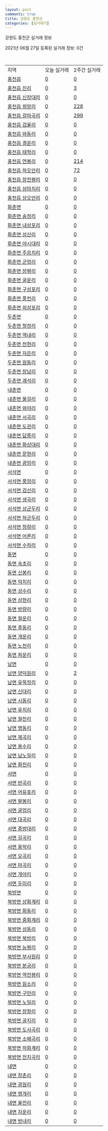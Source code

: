 ```yaml
---
layout: post
comments: true
title: 강원도 홍천군
categories: [실거래가]
---
```


강원도 홍천군 실거래 정보

2021년 06월 27일 등록된 실거래 정보: 0건

<script type="text/javascript">
  google.charts.load('current', {'packages':['corechart']});
  google.charts.setOnLoadCallback(drawChart);

  function drawChart() {
    var data = google.visualization.arrayToDataTable([['거래일', '매매', '전월세', '전매'], ['2020-06', 4, 3, 0], ['2020-07', 33, 26, 0], ['2020-08', 47, 20, 0], ['2020-09', 42, 20, 0], ['2020-10', 36, 18, 0], ['2020-11', 39, 22, 0], ['2020-12', 38, 14, 0], ['2021-01', 44, 22, 0], ['2021-02', 40, 15, 0], ['2021-03', 59, 25, 8], ['2021-04', 51, 19, 47], ['2021-05', 41, 19, 42], ['2021-06', 7, 8, 9]]);

    var options = {
      title: '최근 유형별 거래량 추이',
      legend: { position: 'bottom' }
    };

    var chart = new google.visualization.LineChart(document.getElementById('columnchart_material'));
    chart.draw(data, (options));
  }
</script>

<div id="columnchart_material" style="width: 450px; margin-left: -35px"></div>
<br>
<table class="sortable">
  <tr>
    <td>지역</td>
    <td>오늘 실거래</td>
    <td>2주간 실거래</td>
  </tr>

  
  <tr class="item">
    <td><a href="4272025000.html">홍천읍</a></td>
    <td><a href="4272025000.html">0</a></td>
    <td><a href="4272025000.html">0</a></td>
  </tr>
    

  <tr class="item">
    <td><a href="4272025021.html">홍천읍 진리</a></td>
    <td><a href="4272025021.html">0</a></td>
    <td><a href="4272025021.html">3</a></td>
  </tr>
    

  <tr class="item">
    <td><a href="4272025022.html">홍천읍 신장대리</a></td>
    <td><a href="4272025022.html">0</a></td>
    <td><a href="4272025022.html">0</a></td>
  </tr>
    

  <tr class="item">
    <td><a href="4272025023.html">홍천읍 희망리</a></td>
    <td><a href="4272025023.html">0</a></td>
    <td><a href="4272025023.html">228</a></td>
  </tr>
    

  <tr class="item">
    <td><a href="4272025024.html">홍천읍 갈마곡리</a></td>
    <td><a href="4272025024.html">0</a></td>
    <td><a href="4272025024.html">299</a></td>
  </tr>
    

  <tr class="item">
    <td><a href="4272025025.html">홍천읍 검율리</a></td>
    <td><a href="4272025025.html">0</a></td>
    <td><a href="4272025025.html">0</a></td>
  </tr>
    

  <tr class="item">
    <td><a href="4272025026.html">홍천읍 와동리</a></td>
    <td><a href="4272025026.html">0</a></td>
    <td><a href="4272025026.html">0</a></td>
  </tr>
    

  <tr class="item">
    <td><a href="4272025027.html">홍천읍 결운리</a></td>
    <td><a href="4272025027.html">0</a></td>
    <td><a href="4272025027.html">0</a></td>
  </tr>
    

  <tr class="item">
    <td><a href="4272025028.html">홍천읍 태학리</a></td>
    <td><a href="4272025028.html">0</a></td>
    <td><a href="4272025028.html">0</a></td>
  </tr>
    

  <tr class="item">
    <td><a href="4272025029.html">홍천읍 연봉리</a></td>
    <td><a href="4272025029.html">0</a></td>
    <td><a href="4272025029.html">214</a></td>
  </tr>
    

  <tr class="item">
    <td><a href="4272025030.html">홍천읍 하오안리</a></td>
    <td><a href="4272025030.html">0</a></td>
    <td><a href="4272025030.html">72</a></td>
  </tr>
    

  <tr class="item">
    <td><a href="4272025031.html">홍천읍 장전평리</a></td>
    <td><a href="4272025031.html">0</a></td>
    <td><a href="4272025031.html">0</a></td>
  </tr>
    

  <tr class="item">
    <td><a href="4272025032.html">홍천읍 삼마치리</a></td>
    <td><a href="4272025032.html">0</a></td>
    <td><a href="4272025032.html">0</a></td>
  </tr>
    

  <tr class="item">
    <td><a href="4272025033.html">홍천읍 상오안리</a></td>
    <td><a href="4272025033.html">0</a></td>
    <td><a href="4272025033.html">0</a></td>
  </tr>
    

  <tr class="item">
    <td><a href="4272031000.html">화촌면</a></td>
    <td><a href="4272031000.html">0</a></td>
    <td><a href="4272031000.html">0</a></td>
  </tr>
    

  <tr class="item">
    <td><a href="4272031021.html">화촌면 송정리</a></td>
    <td><a href="4272031021.html">0</a></td>
    <td><a href="4272031021.html">0</a></td>
  </tr>
    

  <tr class="item">
    <td><a href="4272031022.html">화촌면 내삼포리</a></td>
    <td><a href="4272031022.html">0</a></td>
    <td><a href="4272031022.html">0</a></td>
  </tr>
    

  <tr class="item">
    <td><a href="4272031023.html">화촌면 성산리</a></td>
    <td><a href="4272031023.html">0</a></td>
    <td><a href="4272031023.html">0</a></td>
  </tr>
    

  <tr class="item">
    <td><a href="4272031024.html">화촌면 야시대리</a></td>
    <td><a href="4272031024.html">0</a></td>
    <td><a href="4272031024.html">0</a></td>
  </tr>
    

  <tr class="item">
    <td><a href="4272031025.html">화촌면 주음치리</a></td>
    <td><a href="4272031025.html">0</a></td>
    <td><a href="4272031025.html">0</a></td>
  </tr>
    

  <tr class="item">
    <td><a href="4272031026.html">화촌면 군업리</a></td>
    <td><a href="4272031026.html">0</a></td>
    <td><a href="4272031026.html">0</a></td>
  </tr>
    

  <tr class="item">
    <td><a href="4272031027.html">화촌면 장평리</a></td>
    <td><a href="4272031027.html">0</a></td>
    <td><a href="4272031027.html">0</a></td>
  </tr>
    

  <tr class="item">
    <td><a href="4272031028.html">화촌면 굴운리</a></td>
    <td><a href="4272031028.html">0</a></td>
    <td><a href="4272031028.html">0</a></td>
  </tr>
    

  <tr class="item">
    <td><a href="4272031029.html">화촌면 구성포리</a></td>
    <td><a href="4272031029.html">0</a></td>
    <td><a href="4272031029.html">0</a></td>
  </tr>
    

  <tr class="item">
    <td><a href="4272031030.html">화촌면 풍천리</a></td>
    <td><a href="4272031030.html">0</a></td>
    <td><a href="4272031030.html">0</a></td>
  </tr>
    

  <tr class="item">
    <td><a href="4272031031.html">화촌면 외삼포리</a></td>
    <td><a href="4272031031.html">0</a></td>
    <td><a href="4272031031.html">0</a></td>
  </tr>
    

  <tr class="item">
    <td><a href="4272032000.html">두촌면</a></td>
    <td><a href="4272032000.html">0</a></td>
    <td><a href="4272032000.html">0</a></td>
  </tr>
    

  <tr class="item">
    <td><a href="4272032021.html">두촌면 철정리</a></td>
    <td><a href="4272032021.html">0</a></td>
    <td><a href="4272032021.html">0</a></td>
  </tr>
    

  <tr class="item">
    <td><a href="4272032022.html">두촌면 역내리</a></td>
    <td><a href="4272032022.html">0</a></td>
    <td><a href="4272032022.html">0</a></td>
  </tr>
    

  <tr class="item">
    <td><a href="4272032023.html">두촌면 천현리</a></td>
    <td><a href="4272032023.html">0</a></td>
    <td><a href="4272032023.html">0</a></td>
  </tr>
    

  <tr class="item">
    <td><a href="4272032024.html">두촌면 자은리</a></td>
    <td><a href="4272032024.html">0</a></td>
    <td><a href="4272032024.html">0</a></td>
  </tr>
    

  <tr class="item">
    <td><a href="4272032025.html">두촌면 원동리</a></td>
    <td><a href="4272032025.html">0</a></td>
    <td><a href="4272032025.html">0</a></td>
  </tr>
    

  <tr class="item">
    <td><a href="4272032026.html">두촌면 장남리</a></td>
    <td><a href="4272032026.html">0</a></td>
    <td><a href="4272032026.html">0</a></td>
  </tr>
    

  <tr class="item">
    <td><a href="4272032027.html">두촌면 괘석리</a></td>
    <td><a href="4272032027.html">0</a></td>
    <td><a href="4272032027.html">0</a></td>
  </tr>
    

  <tr class="item">
    <td><a href="4272033000.html">내촌면</a></td>
    <td><a href="4272033000.html">0</a></td>
    <td><a href="4272033000.html">0</a></td>
  </tr>
    

  <tr class="item">
    <td><a href="4272033021.html">내촌면 물걸리</a></td>
    <td><a href="4272033021.html">0</a></td>
    <td><a href="4272033021.html">0</a></td>
  </tr>
    

  <tr class="item">
    <td><a href="4272033022.html">내촌면 와야리</a></td>
    <td><a href="4272033022.html">0</a></td>
    <td><a href="4272033022.html">0</a></td>
  </tr>
    

  <tr class="item">
    <td><a href="4272033023.html">내촌면 서곡리</a></td>
    <td><a href="4272033023.html">0</a></td>
    <td><a href="4272033023.html">0</a></td>
  </tr>
    

  <tr class="item">
    <td><a href="4272033024.html">내촌면 도관리</a></td>
    <td><a href="4272033024.html">0</a></td>
    <td><a href="4272033024.html">0</a></td>
  </tr>
    

  <tr class="item">
    <td><a href="4272033025.html">내촌면 답풍리</a></td>
    <td><a href="4272033025.html">0</a></td>
    <td><a href="4272033025.html">0</a></td>
  </tr>
    

  <tr class="item">
    <td><a href="4272033026.html">내촌면 화상대리</a></td>
    <td><a href="4272033026.html">0</a></td>
    <td><a href="4272033026.html">0</a></td>
  </tr>
    

  <tr class="item">
    <td><a href="4272033027.html">내촌면 문현리</a></td>
    <td><a href="4272033027.html">0</a></td>
    <td><a href="4272033027.html">0</a></td>
  </tr>
    

  <tr class="item">
    <td><a href="4272033028.html">내촌면 광암리</a></td>
    <td><a href="4272033028.html">0</a></td>
    <td><a href="4272033028.html">0</a></td>
  </tr>
    

  <tr class="item">
    <td><a href="4272034000.html">서석면</a></td>
    <td><a href="4272034000.html">0</a></td>
    <td><a href="4272034000.html">0</a></td>
  </tr>
    

  <tr class="item">
    <td><a href="4272034021.html">서석면 풍암리</a></td>
    <td><a href="4272034021.html">0</a></td>
    <td><a href="4272034021.html">0</a></td>
  </tr>
    

  <tr class="item">
    <td><a href="4272034022.html">서석면 검산리</a></td>
    <td><a href="4272034022.html">0</a></td>
    <td><a href="4272034022.html">0</a></td>
  </tr>
    

  <tr class="item">
    <td><a href="4272034023.html">서석면 생곡리</a></td>
    <td><a href="4272034023.html">0</a></td>
    <td><a href="4272034023.html">0</a></td>
  </tr>
    

  <tr class="item">
    <td><a href="4272034024.html">서석면 상군두리</a></td>
    <td><a href="4272034024.html">0</a></td>
    <td><a href="4272034024.html">0</a></td>
  </tr>
    

  <tr class="item">
    <td><a href="4272034025.html">서석면 하군두리</a></td>
    <td><a href="4272034025.html">0</a></td>
    <td><a href="4272034025.html">0</a></td>
  </tr>
    

  <tr class="item">
    <td><a href="4272034026.html">서석면 청량리</a></td>
    <td><a href="4272034026.html">0</a></td>
    <td><a href="4272034026.html">0</a></td>
  </tr>
    

  <tr class="item">
    <td><a href="4272034027.html">서석면 어론리</a></td>
    <td><a href="4272034027.html">0</a></td>
    <td><a href="4272034027.html">0</a></td>
  </tr>
    

  <tr class="item">
    <td><a href="4272034028.html">서석면 수하리</a></td>
    <td><a href="4272034028.html">0</a></td>
    <td><a href="4272034028.html">0</a></td>
  </tr>
    

  <tr class="item">
    <td><a href="4272035000.html">동면</a></td>
    <td><a href="4272035000.html">0</a></td>
    <td><a href="4272035000.html">0</a></td>
  </tr>
    

  <tr class="item">
    <td><a href="4272035021.html">동면 속초리</a></td>
    <td><a href="4272035021.html">0</a></td>
    <td><a href="4272035021.html">0</a></td>
  </tr>
    

  <tr class="item">
    <td><a href="4272035022.html">동면 신봉리</a></td>
    <td><a href="4272035022.html">0</a></td>
    <td><a href="4272035022.html">0</a></td>
  </tr>
    

  <tr class="item">
    <td><a href="4272035023.html">동면 덕치리</a></td>
    <td><a href="4272035023.html">0</a></td>
    <td><a href="4272035023.html">0</a></td>
  </tr>
    

  <tr class="item">
    <td><a href="4272035024.html">동면 성수리</a></td>
    <td><a href="4272035024.html">0</a></td>
    <td><a href="4272035024.html">0</a></td>
  </tr>
    

  <tr class="item">
    <td><a href="4272035025.html">동면 삼현리</a></td>
    <td><a href="4272035025.html">0</a></td>
    <td><a href="4272035025.html">0</a></td>
  </tr>
    

  <tr class="item">
    <td><a href="4272035026.html">동면 방량리</a></td>
    <td><a href="4272035026.html">0</a></td>
    <td><a href="4272035026.html">0</a></td>
  </tr>
    

  <tr class="item">
    <td><a href="4272035027.html">동면 월운리</a></td>
    <td><a href="4272035027.html">0</a></td>
    <td><a href="4272035027.html">0</a></td>
  </tr>
    

  <tr class="item">
    <td><a href="4272035028.html">동면 후동리</a></td>
    <td><a href="4272035028.html">0</a></td>
    <td><a href="4272035028.html">0</a></td>
  </tr>
    

  <tr class="item">
    <td><a href="4272035029.html">동면 개운리</a></td>
    <td><a href="4272035029.html">0</a></td>
    <td><a href="4272035029.html">0</a></td>
  </tr>
    

  <tr class="item">
    <td><a href="4272035030.html">동면 노천리</a></td>
    <td><a href="4272035030.html">0</a></td>
    <td><a href="4272035030.html">0</a></td>
  </tr>
    

  <tr class="item">
    <td><a href="4272035031.html">동면 좌운리</a></td>
    <td><a href="4272035031.html">0</a></td>
    <td><a href="4272035031.html">0</a></td>
  </tr>
    

  <tr class="item">
    <td><a href="4272036000.html">남면</a></td>
    <td><a href="4272036000.html">0</a></td>
    <td><a href="4272036000.html">0</a></td>
  </tr>
    

  <tr class="item">
    <td><a href="4272036021.html">남면 양덕원리</a></td>
    <td><a href="4272036021.html">0</a></td>
    <td><a href="4272036021.html">2</a></td>
  </tr>
    

  <tr class="item">
    <td><a href="4272036022.html">남면 유목정리</a></td>
    <td><a href="4272036022.html">0</a></td>
    <td><a href="4272036022.html">0</a></td>
  </tr>
    

  <tr class="item">
    <td><a href="4272036023.html">남면 신대리</a></td>
    <td><a href="4272036023.html">0</a></td>
    <td><a href="4272036023.html">0</a></td>
  </tr>
    

  <tr class="item">
    <td><a href="4272036024.html">남면 시동리</a></td>
    <td><a href="4272036024.html">0</a></td>
    <td><a href="4272036024.html">0</a></td>
  </tr>
    

  <tr class="item">
    <td><a href="4272036025.html">남면 유치리</a></td>
    <td><a href="4272036025.html">0</a></td>
    <td><a href="4272036025.html">0</a></td>
  </tr>
    

  <tr class="item">
    <td><a href="4272036026.html">남면 월천리</a></td>
    <td><a href="4272036026.html">0</a></td>
    <td><a href="4272036026.html">0</a></td>
  </tr>
    

  <tr class="item">
    <td><a href="4272036027.html">남면 명동리</a></td>
    <td><a href="4272036027.html">0</a></td>
    <td><a href="4272036027.html">0</a></td>
  </tr>
    

  <tr class="item">
    <td><a href="4272036028.html">남면 제곡리</a></td>
    <td><a href="4272036028.html">0</a></td>
    <td><a href="4272036028.html">0</a></td>
  </tr>
    

  <tr class="item">
    <td><a href="4272036029.html">남면 용수리</a></td>
    <td><a href="4272036029.html">0</a></td>
    <td><a href="4272036029.html">0</a></td>
  </tr>
    

  <tr class="item">
    <td><a href="4272036030.html">남면 남노일리</a></td>
    <td><a href="4272036030.html">0</a></td>
    <td><a href="4272036030.html">0</a></td>
  </tr>
    

  <tr class="item">
    <td><a href="4272036031.html">남면 화전리</a></td>
    <td><a href="4272036031.html">0</a></td>
    <td><a href="4272036031.html">0</a></td>
  </tr>
    

  <tr class="item">
    <td><a href="4272037000.html">서면</a></td>
    <td><a href="4272037000.html">0</a></td>
    <td><a href="4272037000.html">0</a></td>
  </tr>
    

  <tr class="item">
    <td><a href="4272037021.html">서면 반곡리</a></td>
    <td><a href="4272037021.html">0</a></td>
    <td><a href="4272037021.html">0</a></td>
  </tr>
    

  <tr class="item">
    <td><a href="4272037022.html">서면 어유포리</a></td>
    <td><a href="4272037022.html">0</a></td>
    <td><a href="4272037022.html">0</a></td>
  </tr>
    

  <tr class="item">
    <td><a href="4272037023.html">서면 팔봉리</a></td>
    <td><a href="4272037023.html">0</a></td>
    <td><a href="4272037023.html">0</a></td>
  </tr>
    

  <tr class="item">
    <td><a href="4272037024.html">서면 굴업리</a></td>
    <td><a href="4272037024.html">0</a></td>
    <td><a href="4272037024.html">0</a></td>
  </tr>
    

  <tr class="item">
    <td><a href="4272037025.html">서면 대곡리</a></td>
    <td><a href="4272037025.html">0</a></td>
    <td><a href="4272037025.html">0</a></td>
  </tr>
    

  <tr class="item">
    <td><a href="4272037026.html">서면 중방대리</a></td>
    <td><a href="4272037026.html">0</a></td>
    <td><a href="4272037026.html">0</a></td>
  </tr>
    

  <tr class="item">
    <td><a href="4272037027.html">서면 길곡리</a></td>
    <td><a href="4272037027.html">0</a></td>
    <td><a href="4272037027.html">0</a></td>
  </tr>
    

  <tr class="item">
    <td><a href="4272037028.html">서면 동막리</a></td>
    <td><a href="4272037028.html">0</a></td>
    <td><a href="4272037028.html">0</a></td>
  </tr>
    

  <tr class="item">
    <td><a href="4272037029.html">서면 모곡리</a></td>
    <td><a href="4272037029.html">0</a></td>
    <td><a href="4272037029.html">0</a></td>
  </tr>
    

  <tr class="item">
    <td><a href="4272037030.html">서면 마곡리</a></td>
    <td><a href="4272037030.html">0</a></td>
    <td><a href="4272037030.html">0</a></td>
  </tr>
    

  <tr class="item">
    <td><a href="4272037031.html">서면 개야리</a></td>
    <td><a href="4272037031.html">0</a></td>
    <td><a href="4272037031.html">0</a></td>
  </tr>
    

  <tr class="item">
    <td><a href="4272037032.html">서면 두미리</a></td>
    <td><a href="4272037032.html">0</a></td>
    <td><a href="4272037032.html">0</a></td>
  </tr>
    

  <tr class="item">
    <td><a href="4272038000.html">북방면</a></td>
    <td><a href="4272038000.html">0</a></td>
    <td><a href="4272038000.html">0</a></td>
  </tr>
    

  <tr class="item">
    <td><a href="4272038021.html">북방면 상화계리</a></td>
    <td><a href="4272038021.html">0</a></td>
    <td><a href="4272038021.html">0</a></td>
  </tr>
    

  <tr class="item">
    <td><a href="4272038022.html">북방면 화동리</a></td>
    <td><a href="4272038022.html">0</a></td>
    <td><a href="4272038022.html">0</a></td>
  </tr>
    

  <tr class="item">
    <td><a href="4272038023.html">북방면 중화계리</a></td>
    <td><a href="4272038023.html">0</a></td>
    <td><a href="4272038023.html">0</a></td>
  </tr>
    

  <tr class="item">
    <td><a href="4272038024.html">북방면 성동리</a></td>
    <td><a href="4272038024.html">0</a></td>
    <td><a href="4272038024.html">0</a></td>
  </tr>
    

  <tr class="item">
    <td><a href="4272038025.html">북방면 북방리</a></td>
    <td><a href="4272038025.html">0</a></td>
    <td><a href="4272038025.html">0</a></td>
  </tr>
    

  <tr class="item">
    <td><a href="4272038026.html">북방면 능평리</a></td>
    <td><a href="4272038026.html">0</a></td>
    <td><a href="4272038026.html">0</a></td>
  </tr>
    

  <tr class="item">
    <td><a href="4272038027.html">북방면 부사원리</a></td>
    <td><a href="4272038027.html">0</a></td>
    <td><a href="4272038027.html">0</a></td>
  </tr>
    

  <tr class="item">
    <td><a href="4272038028.html">북방면 본궁리</a></td>
    <td><a href="4272038028.html">0</a></td>
    <td><a href="4272038028.html">0</a></td>
  </tr>
    

  <tr class="item">
    <td><a href="4272038029.html">북방면 역전평리</a></td>
    <td><a href="4272038029.html">0</a></td>
    <td><a href="4272038029.html">0</a></td>
  </tr>
    

  <tr class="item">
    <td><a href="4272038030.html">북방면 원소리</a></td>
    <td><a href="4272038030.html">0</a></td>
    <td><a href="4272038030.html">0</a></td>
  </tr>
    

  <tr class="item">
    <td><a href="4272038031.html">북방면 구만리</a></td>
    <td><a href="4272038031.html">0</a></td>
    <td><a href="4272038031.html">0</a></td>
  </tr>
    

  <tr class="item">
    <td><a href="4272038032.html">북방면 노일리</a></td>
    <td><a href="4272038032.html">0</a></td>
    <td><a href="4272038032.html">0</a></td>
  </tr>
    

  <tr class="item">
    <td><a href="4272038033.html">북방면 장항리</a></td>
    <td><a href="4272038033.html">0</a></td>
    <td><a href="4272038033.html">0</a></td>
  </tr>
    

  <tr class="item">
    <td><a href="4272038034.html">북방면 굴지리</a></td>
    <td><a href="4272038034.html">0</a></td>
    <td><a href="4272038034.html">0</a></td>
  </tr>
    

  <tr class="item">
    <td><a href="4272038035.html">북방면 도사곡리</a></td>
    <td><a href="4272038035.html">0</a></td>
    <td><a href="4272038035.html">0</a></td>
  </tr>
    

  <tr class="item">
    <td><a href="4272038036.html">북방면 소매곡리</a></td>
    <td><a href="4272038036.html">0</a></td>
    <td><a href="4272038036.html">0</a></td>
  </tr>
    

  <tr class="item">
    <td><a href="4272038037.html">북방면 하화계리</a></td>
    <td><a href="4272038037.html">0</a></td>
    <td><a href="4272038037.html">0</a></td>
  </tr>
    

  <tr class="item">
    <td><a href="4272038038.html">북방면 전치곡리</a></td>
    <td><a href="4272038038.html">0</a></td>
    <td><a href="4272038038.html">0</a></td>
  </tr>
    

  <tr class="item">
    <td><a href="4272039000.html">내면</a></td>
    <td><a href="4272039000.html">0</a></td>
    <td><a href="4272039000.html">0</a></td>
  </tr>
    

  <tr class="item">
    <td><a href="4272039021.html">내면 창촌리</a></td>
    <td><a href="4272039021.html">0</a></td>
    <td><a href="4272039021.html">0</a></td>
  </tr>
    

  <tr class="item">
    <td><a href="4272039022.html">내면 광원리</a></td>
    <td><a href="4272039022.html">0</a></td>
    <td><a href="4272039022.html">0</a></td>
  </tr>
    

  <tr class="item">
    <td><a href="4272039023.html">내면 명개리</a></td>
    <td><a href="4272039023.html">0</a></td>
    <td><a href="4272039023.html">0</a></td>
  </tr>
    

  <tr class="item">
    <td><a href="4272039024.html">내면 율전리</a></td>
    <td><a href="4272039024.html">0</a></td>
    <td><a href="4272039024.html">0</a></td>
  </tr>
    

  <tr class="item">
    <td><a href="4272039025.html">내면 자운리</a></td>
    <td><a href="4272039025.html">0</a></td>
    <td><a href="4272039025.html">0</a></td>
  </tr>
    

  <tr class="item">
    <td><a href="4272039026.html">내면 방내리</a></td>
    <td><a href="4272039026.html">0</a></td>
    <td><a href="4272039026.html">0</a></td>
  </tr>
    


</table>


    